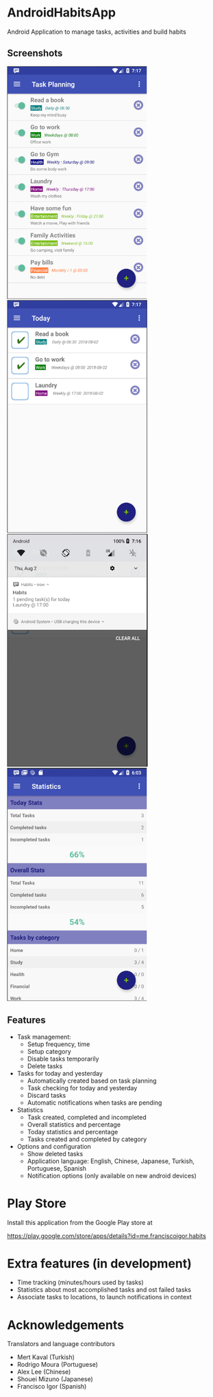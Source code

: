 # AndroidHabitsApp
Android Application to manage tasks, activities and build habits

## Screenshots

![](playstore/screenshot01.png)
![](playstore/screenshot02.png)
![](playstore/screenshot03.png)
![](playstore/screeshot04.png)

## Features

* Task management:
  * Setup frequency, time 
  * Setup category
  * Disable tasks temporarily
  * Delete tasks
* Tasks for today and yesterday
  * Automatically created based on task planning
  * Task checking for today and yesterday
  * Discard tasks
  * Automatic notifications when tasks are pending
* Statistics
  * Task created, completed and incompleted
  * Overall statistics and percentage
  * Today statistics and percentage
  * Tasks created and completed by category
* Options and configuration
  * Show deleted tasks
  * Application language: English, Chinese, Japanese, Turkish, Portuguese, Spanish
  * Notification options (only available on new android devices)
  
# Play Store

Install this application from the Google Play store at

https://play.google.com/store/apps/details?id=me.franciscoigor.habits


# Extra features (in development)

* Time tracking (minutes/hours used by tasks)
* Statistics about most accomplished tasks and ost failed tasks
* Associate tasks to locations, to launch notifications in context

  
# Acknowledgements

Translators and language contributors

* Mert Kaval (Turkish)
* Rodrigo Moura (Portuguese)
* Alex Lee (Chinese)
* Shouei Mizuno (Japanese)
* Francisco Igor (Spanish)
  





